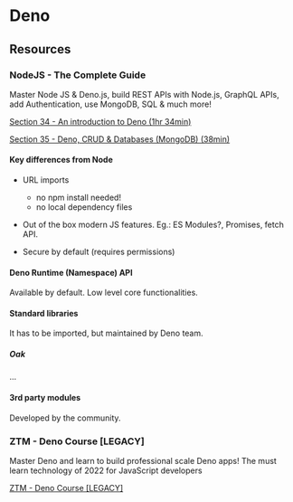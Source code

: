 # Deno

## Resources

### NodeJS - The Complete Guide

Master Node JS & Deno.js, build REST APIs with Node.js, GraphQL APIs, add Authentication, use MongoDB, SQL & much more!

[Section 34 - An introduction to Deno (1hr 34min)](https://www.udemy.com/course/nodejs-the-complete-guide/learn/lecture/20342199#overview)

[Section 35 - Deno, CRUD & Databases (MongoDB) (38min)](https://www.udemy.com/course/nodejs-the-complete-guide/learn/lecture/20345165#overview)

#### Key differences from Node

- URL imports
    - no npm install needed!
    - no local dependency files

- Out of the box modern JS features. Eg.: ES Modules?, Promises, fetch API.
- Secure by default (requires permissions)

#### Deno Runtime (Namespace) API

Available by default. Low level core functionalities.

#### Standard libraries

It has to be imported, but maintained by Deno team.

##### Oak

...

#### 3rd party modules

Developed by the community.



### ZTM - Deno Course [LEGACY]

Master Deno and learn to build professional scale Deno apps! The must learn technology of 2022 for JavaScript developers

[ZTM - Deno Course [LEGACY]](https://www.udemy.com/course/deno-the-complete-guide-zero-to-mastery/)

